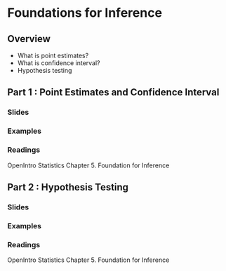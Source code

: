 # Foundations for Inference

## Overview
* What is point estimates?
* What is confidence interval?
* Hypothesis testing


## Part 1 : Point Estimates and Confidence Interval
### Slides
### Examples

### Readings
OpenIntro Statistics Chapter 5. Foundation for Inference

## Part 2 : Hypothesis Testing
### Slides
### Examples

### Readings
OpenIntro Statistics Chapter 5. Foundation for Inference
